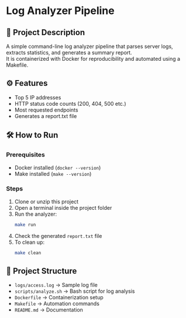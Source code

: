 # Log Analyzer Pipeline

## 📌 Project Description
A simple command-line log analyzer pipeline that parses server logs, extracts statistics, and generates a summary report.  
It is containerized with Docker for reproducibility and automated using a Makefile.

## ⚙️ Features
- Top 5 IP addresses
- HTTP status code counts (200, 404, 500 etc.)
- Most requested endpoints
- Generates a report.txt file

## 🛠️ How to Run

### Prerequisites
- Docker installed (`docker --version`)
- Make installed (`make --version`)

### Steps
1. Clone or unzip this project
2. Open a terminal inside the project folder
3. Run the analyzer:
   ```bash
   make run
   ```
4. Check the generated `report.txt` file
5. To clean up:
   ```bash
   make clean
   ```

## 📂 Project Structure
- `logs/access.log` → Sample log file
- `scripts/analyze.sh` → Bash script for log analysis
- `Dockerfile` → Containerization setup
- `Makefile` → Automation commands
- `README.md` → Documentation

